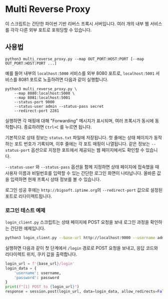 # Multi Reverse Proxy

이 스크립트는 간단한 파이썬 기반 리버스 프록시 서버입니다. 여러 개의 내부 웹 서비스를
각각 다른 외부 포트로 포워딩할 수 있습니다.

## 사용법

```
python3 multi_reverse_proxy.py --map OUT_PORT:HOST:PORT [--map OUT_PORT:HOST:PORT ...]
```

예를 들어 내부의 `localhost:5000` 서비스를 외부 8080 포트로,
`localhost:5001` 서비스를 8081 포트로 노출하려면 다음과 같이 실행합니다.

```
python3 multi_reverse_proxy.py \
    --map 8080:localhost:5000 \
    --map 8081:localhost:5001
    --status-port 9000
    --status-user admin --status-pass secret
    --redirect-port 2281
```

실행하면 각 매핑에 대해 "Forwarding" 메시지가 표시되며, 여러 프록시가 동시에 동작합니다.
종료하려면 `Ctrl+C` 를 누르면 됩니다.

기본적으로 상태 정보는 `status.txt` 파일에 저장됩니다. 첫 줄에는 상태 페이지가 동작하는
포트 번호가 기록되며, 이후 줄에는 각 포트 매핑이 나열됩니다. 같은 정보는 `--status-port`
옵션으로 지정한 포트에서 제공되는 웹 페이지에서도 확인할 수 있습니다.

`--status-user` 와 `--status-pass` 옵션을 함께 지정하면 상태 페이지에 접속했을 때 사용자 이름과 비밀번호를 입력할 수 있는 간단한 로그인 화면이 나타납니다. 올바른 값을 입력하면 현재 프록시 상태 정보를 볼 수 있습니다.

로그인 성공 후에는 `http://bigsoft.iptime.org`의 `--redirect-port` 값으로 설정된 포트로 리다이렉트됩니다.

### 로그인 테스트 예제

`login_client.py` 스크립트는 상태 페이지에 POST 요청을 보내 로그인 과정을 확인하는 간단한 예제입니다.

```bash
python3 login_client.py --base-url http://localhost:9000 --username admin --password secret
```

실행하면 다음과 같이 첫 단계에서 `/login` 경로로 POST 요청을 보내고, 응답 코드와 리다이렉트 위치, 쿠키 값을 출력합니다.

```python
login_url = f'{base_url}/login'
login_data = {
    'username': username,
    'password': password
}
print(f"[1] POST to {login_url}")
response = session.post(login_url, data=login_data, allow_redirects=False)
```


